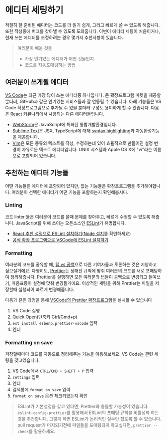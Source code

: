 # 에디터 세팅하기
적절히 잘 준비된 에디터는 코드를 더 읽기 쉽게, 그리고 빠르게 쓸 수 있도록 해줍니다.
또한 작성중에 버그를 찾아낼 수 있도록 도와줍니다. 이번이 에디터 세팅이 처음이거나,
현재 쓰는 에디터를 조정하려는 경우 몇가지 추천사항이 있습니다.
> 여러분이 배울 것들
> - 가장 인기있는 에디터가 어떤 것들인지
> - 코드를 자동포매팅하는 방법
## 여러분이 쓰게될 에디터
[VS Code](https://code.visualstudio.com)는 최근 가장 많이 쓰는 에디터중 하나입니다.
 큰 확장프로그램 마켓을 제공할 뿐더러, GitHub과 같은 인기있는 서비스들과 잘 연동될 수 있습니다.
 아래 기능들은 VS Code 확장프로그램으로 추가될 수 있을 뿐더러 구성도 용이하게 할 수 있습니다.
다음은 React 커뮤니티에서 사용되는 다른 에디터들입니다.
- [WebStorm](https://www.jetbrains.com/webstorm/)은 JavaScript에 특화된 통합개발환경입니다.
- [Sublime Text](https://www.sublimetext.com/)은 JSX, TypeScript에 대해 [syntax highlighting](https://stackoverflow.com/questions/65555800/how-to-make-sublime-3-open-js-files-with-jsx-syntax/70960574#70960574)과 자동완성기능을 제공합니다.
- [Vim](https://www.vim.org/)은 모든 종류의 텍스트를 작성, 수정하는데 있어 효율적으로 만들어진 설정 변경이 자유로운 텍스트 에디터입니다. UNIX 시스템과 Apple OS X에 "vi"라는 이름으로 포함되어 있습니다.
## 추천하는 에디터 기능들
어떤 기능들은 에디터에 포함되어 있지만, 없는 기능들은 확장프로그램을 추가해야합니다.
여러분이 선택한 에디터가 어떤 기능을 포함하는지 확인해봅시다.
### Linting
코드 linter 들은 여러분이 코드를 쓸때 문제를 찾아주고, 빠르게 수정할 수 있도록 해줍니다.
JavaScript를 위해 쓰이는 오픈소스인 [ESLint](https://eslint.org/)가 유명합니다.
- [React 추천 설정으로 ESLint 설치하기](https://www.npmjs.com/package/eslint-config-react-app)([Node 설치](https://nodejs.org/en/download/current/)를 확인하세요)
- [공식 확장 프로그램으로 VSCode에 ESLint 설치하기](https://marketplace.visualstudio.com/items?itemName=dbaeumer.vscode-eslint)
### Formatting
여러분의 코드를 공유할 때, [탭 vs 공백](https://www.google.com/search?q=tabs+vs+spaces)으로 다른 기여자들과 토론하는 것은 지양하고 싶으실거에요.
다행히도, [Prettier](https://prettier.io/)는 정해진 규칙에 맞춰 여러분의 코드를 새로 포매팅하여 정리해줍니다.
Prettier를 실행하면 모든 여러분의 탭들이 공백으로 변경되고 들여쓰기, 따옴표등이 설정에 맞춰 변경될거에요. 이상적인 세팅을 위해 Prettier는 파일을 저장할때 실행되어 빠르게 변경해줍니다.

다음과 같은 과정을 통해 [VSCode의 Prettier 확장프로그램](https://marketplace.visualstudio.com/items?itemName=esbenp.prettier-vscode)을 설치할 수 있습니다
1. VS Code 실행
2. Quick Open(단축키 Ctrl/Cmd+p)
3. `ext install esbenp.prettier-vscode` 입력
4. 엔터
### Formatting on save
저장할때마다 코드를 자동으로 정리해주는 기능을 이용해보세요. VS Code는 관련 세팅을 갖고있습니다.
1. VS Code에서 `CTRL/CMD + SHIFT + P` 입력
2. `settings` 입력
3. 엔터
4. 검색창에 `format on save` 입력
5. `format on save` 옵션 체크되었는지 확인
> ESLint가 기본설정을 갖고 있다면, Prettier와 충돌할 가능성이 있습니다.
> `eslint-config-prettier`를 활용해서 ESLint의 포매팅 규칙을 비활성화 하는 것을 추천합니다.
> 그렇게 하면 ESLint가 논리적인 실수만 잡도록 할 수 있습니다.
> pull request가 머지되기전에 파일들을 포매팅되게 하고싶다면, `prettier --check`를 활용하세요.